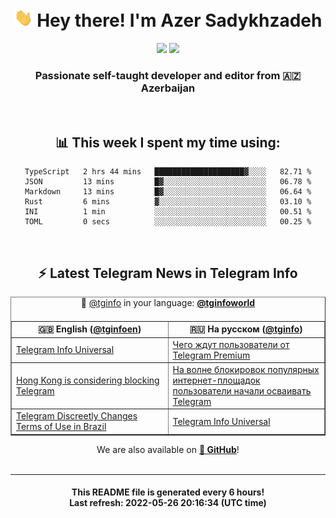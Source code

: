 <div align="center">
	<div>
		<h1>
      <img src="./assets/hi.gif" width="30px"> Hey there! I'm Azer Sadykhzadeh
    </h1>
    <img height="18" src="https://komarev.com/ghpvc/?username=sadykhzadeh&label=Views&color=2081c1&style=flat-square" />
		<a href="https://wakatime.com/@Azer"> <img height="18" src="https://wakatime.com/badge/user/f80ae27a-c328-426f-a381-bc84136e2dd6.svg" /> </a>
    <h3>
      Passionate self-taught developer and editor from 🇦🇿 Azerbaijan
    </h3>
  </div>
  <br>

<h2>📊 This week I spent my time using:</h2>

<!--START_SECTION:waka-->

```text
TypeScript   2 hrs 44 mins   ████████████████████▓░░░░   82.71 %
JSON         13 mins         █▓░░░░░░░░░░░░░░░░░░░░░░░   06.78 %
Markdown     13 mins         █▓░░░░░░░░░░░░░░░░░░░░░░░   06.64 %
Rust         6 mins          ▓░░░░░░░░░░░░░░░░░░░░░░░░   03.10 %
INI          1 min           ░░░░░░░░░░░░░░░░░░░░░░░░░   00.51 %
TOML         0 secs          ░░░░░░░░░░░░░░░░░░░░░░░░░   00.25 %
```

<!--END_SECTION:waka-->

<br>

<h2>⚡️ Latest Telegram News in Telegram Info</h2>
  <table border>
		<tr>
			<th width="50%">🇬🇧 English (<a href="https://t.me/tginfoen">@tginfoen</a>)</th>
			<th>🇷🇺 На русском (<a href="https://t.me/tginfo">@tginfo</a>)</th>
		</tr>
		<caption>🚩 <a href="https://t.me/tginfo">@tginfo</a> in your language: <a href="https://t.me/tginfoworld"><b>@tginfoworld</b></a><caption/>
  <tr><td><a href="https://t.me/tginfoen/1397">Telegram Info Universal</a></td>
    <td><a href="https://t.me/tginfo/3322">Чего ждут пользователи от Telegram Premium</a></td></tr><tr><td><a href="https://t.me/tginfoen/1396">Hong Kong is considering blocking Telegram</a></td>
    <td><a href="https://t.me/tginfo/3321">На волне блокировок популярных интернет-площадок пользователи начали осваивать Telegram</a></td></tr><tr><td><a href="https://t.me/tginfoen/1395">Telegram Discreetly Changes Terms of Use in Brazil</a></td>
    <td><a href="https://t.me/tginfo/3320">Telegram Info Universal</a></td></tr>
</table>
We are also available on <a href="https://github.com/tginfo"><b>🐙 GitHub</b></a>!
</div>

<br>
<hr>
<h4 align="center">This README file is generated <b>every 6 hours</b>!</br>Last refresh: <b>2022-05-26 20:16:34 (UTC time)</b></h4>

